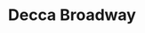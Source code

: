 ---
title: Decca Broadway
domain: http://www.deccabroadway.com/
image: ../images/projects/deccabroadway.png
---